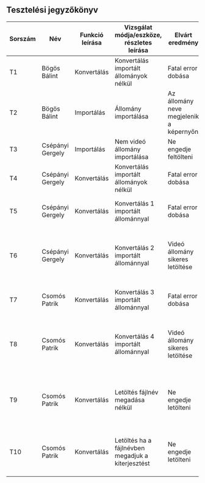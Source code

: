 ## Tesztelési jegyzőkönyv

| Sorszám |Név | Funkció leírása| Vizsgálat módja/eszköze, részletes leírása | Elvárt eredmény| Eredmény |Verzió |
|--|--|--|--|--|--|--|
|T1| Bögös Bálint | Konvertálás | Konvertálás importált állományok nélkül | Fatal error dobása | Hibát dob a pycharmban, de a program tovább fut | Beta 1.1 |
|T2| Bögös Bálint | Importálás | Állomány importálása | Az állomány neve megjelenik a képernyőn | Az állomány neve megjelent | Beta 1.1 |
|T3| Csépányi Gergely | Importálás | Nem videó állomány importálása | Ne engedje feltölteni | Nem engedi feltölteni | Beta 1.1 |
|T4| Csépányi Gergely | Konvertálás | Konvertálás importált állományok nélkül | Fatal error dobása | Hibát dob a pycharm-ban, de a program tovább fut | Beta 1.1 |
|T5| Csépányi Gergely | Konvertálás | Konvertálás 1 importált állománnyal | Fatal error dobása | Hibát dob a pycharm-ban, de a program tovább fut | Beta 1.1 |
|T6| Csépányi Gergely | Konvertálás | Konvertálás 2 importált állománnyal | Videó állomány sikeres letöltése | A videóállományt sikeresen letölti a program a kiválasztott helyre | Beta 1.1 |
|T7| Csomós Patrik | Konvertálás | Konvertálás 3 importált állománnyal | Fatal error dobása | Hibát dob a pycharmban, de a program tovább fut | Beta 1.1 |
|T8| Csomós Patrik | Konvertálás | Konvertálás 4 importált állománnyal | Videó állomány sikeres letöltése | A videó állományt sikeresen letölti a program a kiválasztott helyre | Beta 1.1 |
|T9| Csomós Patrik | Konvertálás | Letöltés fájlnév megadása nélkül | Ne engedje letölteni | Az exportálás sikeresen végbe megy, a fájlnak nem lesz neve, csak kiterjesztése| Beta 1.1 |
|T10| Csomós Patrik | Konvertálás | Letöltés ha a fájlnévben megadjuk a kiterjesztést | Ne engedje letölteni | Az exportálás sikeresen végbe megy, a fájl megkapja a megadott nevet| Beta 1.1 |